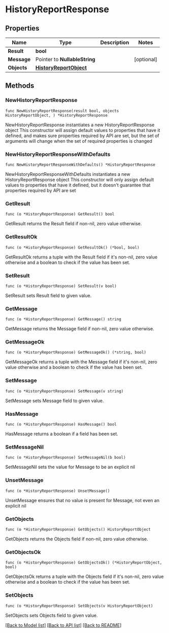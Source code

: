 # HistoryReportResponse

## Properties

Name | Type | Description | Notes
------------ | ------------- | ------------- | -------------
**Result** | **bool** |  | 
**Message** | Pointer to **NullableString** |  | [optional] 
**Objects** | [**HistoryReportObject**](HistoryReportObject.md) |  | 

## Methods

### NewHistoryReportResponse

`func NewHistoryReportResponse(result bool, objects HistoryReportObject, ) *HistoryReportResponse`

NewHistoryReportResponse instantiates a new HistoryReportResponse object
This constructor will assign default values to properties that have it defined,
and makes sure properties required by API are set, but the set of arguments
will change when the set of required properties is changed

### NewHistoryReportResponseWithDefaults

`func NewHistoryReportResponseWithDefaults() *HistoryReportResponse`

NewHistoryReportResponseWithDefaults instantiates a new HistoryReportResponse object
This constructor will only assign default values to properties that have it defined,
but it doesn't guarantee that properties required by API are set

### GetResult

`func (o *HistoryReportResponse) GetResult() bool`

GetResult returns the Result field if non-nil, zero value otherwise.

### GetResultOk

`func (o *HistoryReportResponse) GetResultOk() (*bool, bool)`

GetResultOk returns a tuple with the Result field if it's non-nil, zero value otherwise
and a boolean to check if the value has been set.

### SetResult

`func (o *HistoryReportResponse) SetResult(v bool)`

SetResult sets Result field to given value.


### GetMessage

`func (o *HistoryReportResponse) GetMessage() string`

GetMessage returns the Message field if non-nil, zero value otherwise.

### GetMessageOk

`func (o *HistoryReportResponse) GetMessageOk() (*string, bool)`

GetMessageOk returns a tuple with the Message field if it's non-nil, zero value otherwise
and a boolean to check if the value has been set.

### SetMessage

`func (o *HistoryReportResponse) SetMessage(v string)`

SetMessage sets Message field to given value.

### HasMessage

`func (o *HistoryReportResponse) HasMessage() bool`

HasMessage returns a boolean if a field has been set.

### SetMessageNil

`func (o *HistoryReportResponse) SetMessageNil(b bool)`

 SetMessageNil sets the value for Message to be an explicit nil

### UnsetMessage
`func (o *HistoryReportResponse) UnsetMessage()`

UnsetMessage ensures that no value is present for Message, not even an explicit nil
### GetObjects

`func (o *HistoryReportResponse) GetObjects() HistoryReportObject`

GetObjects returns the Objects field if non-nil, zero value otherwise.

### GetObjectsOk

`func (o *HistoryReportResponse) GetObjectsOk() (*HistoryReportObject, bool)`

GetObjectsOk returns a tuple with the Objects field if it's non-nil, zero value otherwise
and a boolean to check if the value has been set.

### SetObjects

`func (o *HistoryReportResponse) SetObjects(v HistoryReportObject)`

SetObjects sets Objects field to given value.



[[Back to Model list]](../README.md#documentation-for-models) [[Back to API list]](../README.md#documentation-for-api-endpoints) [[Back to README]](../README.md)


